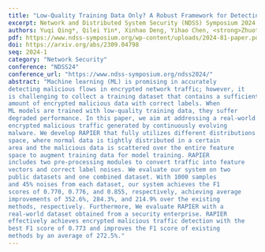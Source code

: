 ```yaml
---
title: "Low-Quality Training Data Only? A Robust Framework for Detecting Encrypted Malicious Network Traffic"
excerpt: Network and Distributed System Security (NDSS) Symposium 2024
authors: Yuqi Qing*, Qilei Yin*, Xinhao Deng, Yihao Chen, <strong>Zhuotao Liu</strong>, Kun Sun, Ke Xu, Jia Zhang, Qi Li
pdf: https://www.ndss-symposium.org/wp-content/uploads/2024-81-paper.pdf
doi: https://arxiv.org/abs/2309.04798
seq: 2024-1
category: "Network Security"
conference: "NDSS24"
conference_url: "https://www.ndss-symposium.org/ndss2024/"
abstract: "Machine learning (ML) is promising in accurately
detecting malicious flows in encrypted network traffic; however, it
is challenging to collect a training dataset that contains a sufficient
amount of encrypted malicious data with correct labels. When
ML models are trained with low-quality training data, they suffer
degraded performance. In this paper, we aim at addressing a real-world low-quality training dataset problem, namely, detecting
encrypted malicious traffic generated by continuously evolving
malware. We develop RAPIER that fully utilizes different distributions of normal and malicious traffic data in the feature
space, where normal data is tightly distributed in a certain
area and the malicious data is scattered over the entire feature
space to augment training data for model training. RAPIER
includes two pre-processing modules to convert traffic into feature
vectors and correct label noises. We evaluate our system on two
public datasets and one combined dataset. With 1000 samples
and 45% noises from each dataset, our system achieves the F1
scores of 0.770, 0.776, and 0.855, respectively, achieving average
improvements of 352.6%, 284.3%, and 214.9% over the existing
methods, respectively. Furthermore, We evaluate RAPIER with a
real-world dataset obtained from a security enterprise. RAPIER
effectively achieves encrypted malicious traffic detection with the
best F1 score of 0.773 and improves the F1 score of existing
methods by an average of 272.5%."
---
```

